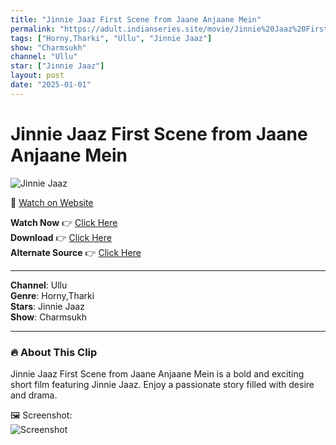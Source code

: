```yaml
---
title: "Jinnie Jaaz First Scene from Jaane Anjaane Mein"
permalink: "https://adult.indianseries.site/movie/Jinnie%20Jaaz%20First%20Scene%20from%20Jaane%20Anjaane%20Mein"
tags: ["Horny,Tharki", "Ullu", "Jinnie Jaaz"]
show: "Charmsukh"
channel: "Ullu"
star: ["Jinnie Jaaz"]
layout: post
date: "2025-01-01"
---
```


# Jinnie Jaaz First Scene from Jaane Anjaane Mein

![Jinnie Jaaz](https://shorts.desisins.com/wp-content/uploads/2023/05/Jeenie-Jaaz-Jaane-Anjaane-Mein-Ullu-Shorts.desisins.com_.jpg)

🔗 [Watch on Website](https://adult.indianseries.site/movie/Jinnie%20Jaaz%20First%20Scene%20from%20Jaane%20Anjaane%20Mein)

**Watch Now** 👉 [Click Here](https://adult.indianseries.site/movie/Jinnie%20Jaaz%20First%20Scene%20from%20Jaane%20Anjaane%20Mein)  
**Download** 👉 [Click Here](https://adult.indianseries.site/movie/Jinnie%20Jaaz%20First%20Scene%20from%20Jaane%20Anjaane%20Mein)  
**Alternate Source** 👉 [Click Here](https://adult.indianseries.site/movie/Jinnie%20Jaaz%20First%20Scene%20from%20Jaane%20Anjaane%20Mein)

---

**Channel**: Ullu  
**Genre**: Horny,Tharki  
**Stars**: Jinnie Jaaz  
**Show**: Charmsukh

---

### 🔥 About This Clip

Jinnie Jaaz First Scene from Jaane Anjaane Mein is a bold and exciting short film featuring Jinnie Jaaz. Enjoy a passionate story filled with desire and drama.
 
🖼️ Screenshot:  
![Screenshot](https://shorts.desisins.com/wp-content/uploads/2023/05/Jeenie-Jaaz-Jaane-Anjaane-Mein-Ullu-Shorts.desisins.com_.jpg)
